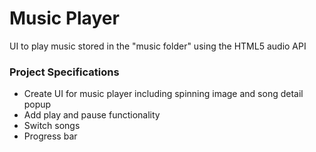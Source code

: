 # Music Player
UI to play music stored in the "music folder" using the HTML5 audio API

### Project Specifications
* Create UI for music player including spinning image and song detail popup
* Add play and pause functionality
* Switch songs
* Progress bar